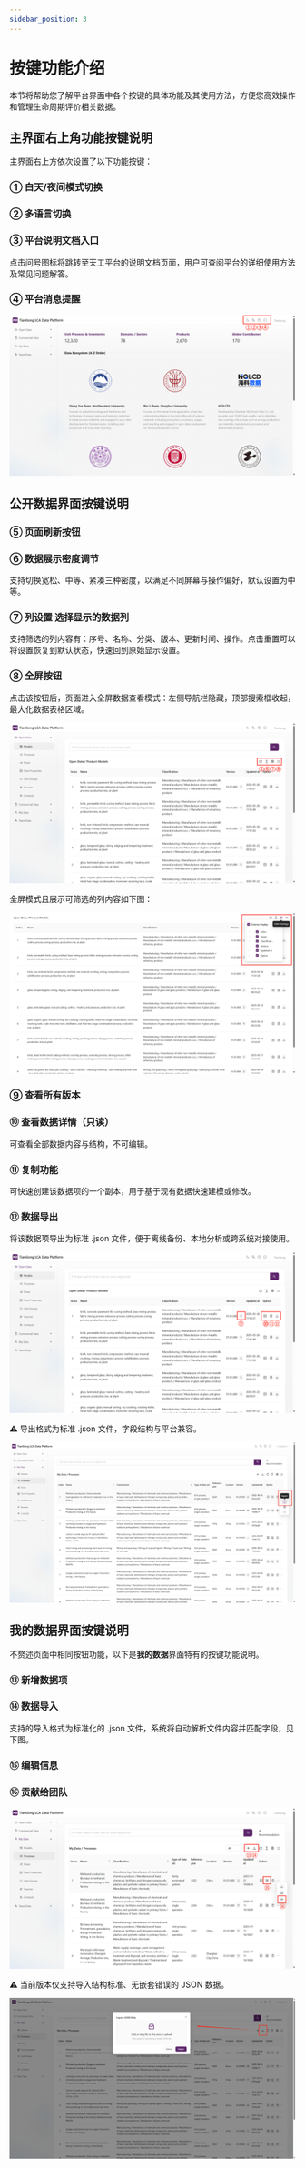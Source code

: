 ```yaml
---
sidebar_position: 3
---
```


# 按键功能介绍

本节将帮助您了解平台界面中各个按键的具体功能及其使用方法，方便您高效操作和管理生命周期评价相关数据。

## 主界面右上角功能按键说明

主界面右上方依次设置了以下功能按键：

### ① 白天/夜间模式切换

### ② 多语言切换

### ③ 平台说明文档入口

点击问号图标将跳转至天工平台的说明文档页面，用户可查阅平台的详细使用方法及常见问题解答。

### ④ 平台消息提醒

![替代文字](img/main-page-buttons.png)

## 公开数据界面按键说明

### ⑤ 页面刷新按钮

### ⑥ 数据展示密度调节

支持切换宽松、中等、紧凑三种密度，以满足不同屏幕与操作偏好，默认设置为中等。

### ⑦ 列设置 选择显示的数据列

支持筛选的列内容有：序号、名称、分类、版本、更新时间、操作。点击重置可以将设置恢复到默认状态，快速回到原始显示设置。

### ⑧ 全屏按钮

点击该按钮后，页面进入全屏数据查看模式：左侧导航栏隐藏，顶部搜索框收起，最大化数据表格区域。

![替代文字](img/page-button-1.png)

全屏模式且展示可筛选的列内容如下图：

![替代文字](img/filter-column-data.png)

### ⑨ 查看所有版本

### ⑩ 查看数据详情（只读）

可查看全部数据内容与结构，不可编辑。

### ⑪ 复制功能

可快速创建该数据项的一个副本，用于基于现有数据快速建模或修改。

### ⑫ 数据导出

将该数据项导出为标准 .json 文件，便于离线备份、本地分析或跨系统对接使用。

![替代文字](img/page-button-2.png)

⚠️ 导出格式为标准 .json 文件，字段结构与平台兼容。

![替代文字](img/export.png)

## 我的数据界面按键说明

不赘述页面中相同按钮功能，以下是**我的数据**界面特有的按键功能说明。

### ⑬ 新增数据项

### ⑭ 数据导入

支持的导入格式为标准化的 .json 文件，系统将自动解析文件内容并匹配字段，见下图。

### ⑮ 编辑信息

### ⑯ 贡献给团队

![替代文字](img/page-button-3.png)

⚠️ 当前版本仅支持导入结构标准、无嵌套错误的 JSON 数据。

![替代文字](img/import.png)
